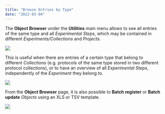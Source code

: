 ```yaml
---
title: "Browse Entries by Type"
date: "2022-03-04"
---
```


  
The **Object Browser** under the **Utilities** main menu allows to see all entries of the same type and all _Experimental Steps_, which may be contained in different _Experiments/Collections_ and _Projects_. 

![](https://openbis.ch/wp-content/uploads/2019/09/Screenshot-2020-02-27-at-14.52.07-300x248.png)

This is useful when there are entries of a certain type that belong to different _Collections_ (e.g. protocols of the same type stored in two different protocol collections), or to have an overview of all _Experimental Steps_, independently of the _Experiment_ they belong to.

![](https://openbis.ch/wp-content/uploads/2022/03/exp-step-object-browser-1024x646.png)

From the **Object Browser** page, it is also possible to **Batch register** or **Batch update** _Objects_ using an XLS or TSV template.

![](https://openbis.ch/wp-content/uploads/2022/03/batch-import-object-browser.png)
